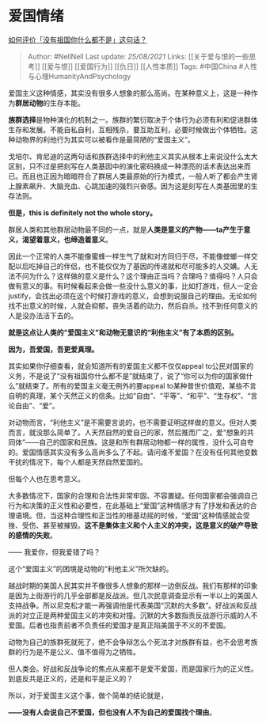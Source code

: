 # 爱国情绪
[如何评价「没有祖国你什么都不是」这句话？](https://www.zhihu.com/question/47778396/answer/1225594837)


> Author: #NellNell 
Last update: *25/08/2021* 
Links: [[关于爱与恨的一些思考]] [[爱与恨]] [[爱国行为]] [[仇日]] [[人性本质]]
Tags: #中国China #人性与心理HumanityAndPsychology 

  

爱国主义这种情感，其实没有很多人想象的那么高尚。在某种意义上，这是一种作为**群居动物**的生存本能。

**族群选择**是物种演化的机制之一。族群的繁衍取决于个体行为必须有利和促进群体生存和发展。不能自私自利，互相残杀，要互助互利，必要时候做出个体牺牲。这种动物界的利他行为其实可以被看作是最简陋的“爱国主义”。

戈培尔、肯尼迪的这两句话和族群选择中的利他主义其实从根本上来说没什么太大区别，只不过是把刻写在人类基因中的演化密码换成一种漂亮的话术表达出来而已。而且也正因为暗暗符合了群居人类最原始的行为模式，一般人听了都会产生肾上腺素飙升、大脑充血、心跳加速的强烈兴奋感。因为这是刻写在人类基因里的生存法则。

**但是，this is definitely not the whole story。**

群居人类和其他群居动物最不同的一点，就是**人类是意义的产物——ta产生于意义，渴望着意义，也缔造着意义**。

因此一个正常的人类不能像蜜蜂一样生气了就和对方同归于尽，不能像螳螂一样交配以后吃掉自己的伴侣，也不能仅仅为了基因的传递就和尽可能多的人交媾。人无法不问为什么？这样做的意义是什么？这个理由正当吗？合理吗？值得吗？人只会做有意义的事。有时候看起来会做一些没什么意义的事，比如打游戏，但人一定会justify，会找出必须在这个时候打游戏的意义，会想到说服自己的理由。无论如何找不出意义的时候，人就会抑郁，丧失活着的动力，然后自杀。找不到任何意义的人是没办法活下去的。

**就是这点让人类的“爱国主义”和动物无意识的“利他主义”有了本质的区别。**

**因为，吾爱国，吾更爱真理。**

其实如果你仔细查看，就会知道所有的爱国主义都不仅仅appeal to公民对国家的义务，不是说了“没有祖国你什么都不是”就结束了，说了“你可以为你的国家做什么”就结束了。所有的爱国主义毫无例外的要appeal to某种普世价值观，某些不言自明的真理，某个天然正义的信条。比如“自由”、“平等”、“和平”、“生存权”、“言论自由”、“爱”。

对动物而言，“利他主义”是不需要言说的，也不需要证明这样做的意义。但对人类而言，就没那么简单了。人天然自然的爱自己的家，然后推而广之，爱“想象的共同体”——自己的国家和民族。这是和所有群居动物都一样的属性，没什么可自夸的。爱国情感其实没有多么高尚多么了不起。请问谁不爱国？在没有任何其他变数干扰的情况下，每个人都是天然自然爱国的。

但每个人也在思考意义。

大多数情况下，国家的合理和合法性非常牢固、不容置疑。任何国家都会强调自己行为和决策的正义性和必要性，在此基础上“爱国”这种情感才有了抒发和表达的合理语境。但，当这种合理性和正当性的根基动摇的时候，“爱国”这种情感就会受挫、受伤、甚至被摧毁。**这不是集体主义和个人主义的冲突，这是意义的破产导致的感情的失败**。

—— 我爱你，但我爱错了吗？

这个“爱国主义”的困境是动物的“利他主义”所欠缺的。

越战时期的美国人民其实并不像很多人想象的那样一边倒反战。我们有那样的印象是因为上街游行的几乎全部都是反战派。但几次民意调查显示有一半以上的美国人支持战争。所以尼克松才能一再强调他是代表美国“沉默的大多数”。好战派和反战派的对立正是两种爱国主义的冲突和对撞。沉默的大多数指责反战游行示威的人不爱国。后者也指责前者不负责任的爱国才是真正陷美国于不义的不爱国。

动物为自己的族群死就死了，绝不会争辩怎么个死法才对族群有益，也不会思考族群的行为是不是公义、值不值得为之牺牲。

但人类会。好战和反战争论的焦点从来都不是爱不爱国，而是国家行为的正义性。到底反共是正义的，还是和平是正义的？

所以，对于爱国主义这个事，做个简单的结论就是，

**——没有人会说自己不爱国，但也没有人不为自己的爱国找个理由**。